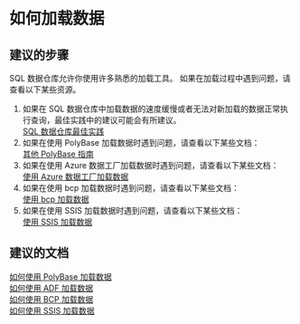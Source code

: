<properties
    pageTitle="How to load data"
    description="如何加载数据"
    service="microsoft.sql"
    resource="servers"
    authors="kasparks"
    displayOrder="3"
    selfHelpType="resource"
    supportTopicIds=""
    resourceTags="datawarehouse"
    productPesIds=""
    cloudEnvironments="public"
/>


# 如何加载数据

## **建议的步骤**
SQL 数据仓库允许你使用许多熟悉的加载工具。 如果在加载过程中遇到问题，请查看以下某些资源。

1. 如果在 SQL 数据仓库中加载数据的速度缓慢或者无法对新加载的数据正常执行查询，最佳实践中的建议可能会有所建议。<br>
[SQL 数据仓库最佳实践](https://azure.microsoft.com/documentation/articles/sql-data-warehouse-best-practices/)
2. 如果在使用 PolyBase 加载数据时遇到问题，请查看以下某些文档：<br>
[其他 PolyBase 指南](https://azure.microsoft.com/documentation/articles/sql-data-warehouse-load-polybase-guide/)
3. 如果在使用 Azure 数据工厂加载数据时遇到问题，请查看以下某些文档：<br>
[使用 Azure 数据工厂加载数据](https://azure.microsoft.com/documentation/articles/sql-data-warehouse-load-from-azure-blob-storage-with-data-factory/)
4. 如果在使用 bcp 加载数据时遇到问题，请查看以下某些文档：<br>
[使用 bcp 加载数据](https://azure.microsoft.com/documentation/articles/sql-data-warehouse-load-from-sql-server-with-bcp/)
5. 如果在使用 SSIS 加载数据时遇到问题，请查看以下某些文档：<br>
[使用 SSIS 加载数据](https://azure.microsoft.com/documentation/articles/sql-data-warehouse-load-from-sql-server-with-integration-services/)

## **建议的文档**
[如何使用 PolyBase 加载数据](https://azure.microsoft.com/documentation/articles/sql-data-warehouse-get-started-load-with-polybase/)<br>
[如何使用 ADF 加载数据](https://azure.microsoft.com/documentation/articles/sql-data-warehouse-get-started-load-with-azure-data-factory/)<br>
[如何使用 BCP 加载数据](https://azure.microsoft.com/documentation/articles/sql-data-warehouse-load-with-bcp/)<br>
[如何使用 SSIS 加载数据](https://azure.microsoft.com/documentation/articles/sql-data-warehouse-load-from-sql-server-with-integration-services/)



<!--HONumber=Jun16_HO5-->


